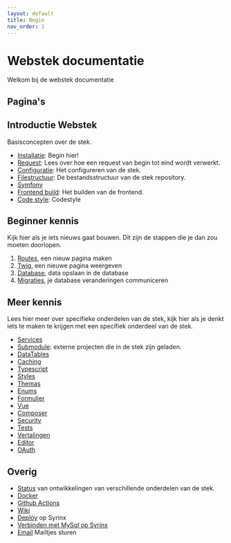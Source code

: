 ```yaml
---
layout: default
title: Begin
nav_order: 1
---
```


# Webstek documentatie

Welkom bij de webstek documentatie

## Pagina's

## Introductie Webstek

Basisconcepten over de stek.

- [Installatie](introductie/installatie.md): Begin hier!
- [Request](introductie/request.md): Lees over hoe een request van begin tot eind wordt verwerkt.
- [Configuratie](introductie/configuratie.md): Het configureren van de stek.
- [Filestructuur](introductie/filestructuur.md): De bestandsstructuur van de stek repository.
- [Symfony](introductie/symfony.md)
- [Frontend build](introductie/frontend.md): Het builden van de frontend.
- [Code style](introductie/code.md): Codestyle

## Beginner kennis

Kijk hier als je iets nieuws gaat bouwen. Dit zijn de stappen die je dan zou moeten doorlopen.

1. [Routes](backend/routes.md), een nieuw pagina maken
1. [Twig](backend/twig.md), een nieuwe pagina weergeven
1. [Database](backend/orm.md), data opslaan in de database
1. [Migraties](deploy/migraties.md), je database veranderingen communiceren

## Meer kennis

Lees hier meer over specifieke onderdelen van de stek, kijk hier als je denkt iets te maken te krijgen met een specifiek onderdeel van de stek.

- [Services](backend/services.md)
- [Submodule](submodule.md): externe projecten die in de stek zijn geladen.
- [DataTables](onderdelen/datatables.md)
- [Caching](backend/caching.md)
- [Typescript](frontend/typescript.md)
- [Styles](frontend/styles.md)
- [Themas](frontend/themas-maken.md)
- [Enums](backend/enums.md)
- [Formulier](onderdelen/formulier.md)
- [Vue](frontend/vue.md)
- [Composer](backend/composer.md)
- [Security](backend/security.md)
- [Tests](backend/test.md)
- [Vertalingen](onderdelen/translations.md)
- [Editor](onderdelen/prosemirror.md)
- [OAuth](onderdelen/oauth.md)

## Overig

- [Status](status.md) van ontwikkelingen van verschillende onderdelen van de stek.
- [Docker](introductie/installatie-docker.md)
- [Github Actions](deploy/ci.md)
- [Wiki](onderdelen/wiki.md)
- [Deploy](deploy.md) op Syrinx
- [Verbinden met MySql op Syrinx](deploy/verbinden-met-mysql-op-syrinx.md)
- [Email](backend/email.md) Mailtjes sturen
